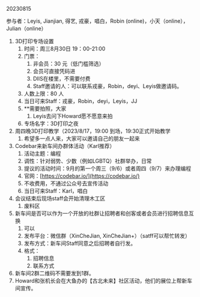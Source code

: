 20230815

参与者：Leyis, Jianjian, 得艺, 戎豪，唱白，Robin (online)，小天（online），Julian（online）

1. 3D打印专场设置
    1. 时间：周三8月30日 19：00-21:00
    2. 门票：
        1. 非会员：30 元（低门槛筛选）
        2. 会员可直接凭码进
        3. DIIS在楼里，不需要付费
        4. Staff邀请的人：可以联系戎豪，Robin，deyi、Leyis做邀请码。
    3. 人数上限：80 人
    4. 当日可来Staff：戎豪，Robin，deyi，Leyis，JJ
    5. **需要拍照，大家
        1. Leyis去问下Howard愿不愿意来拍
    6. 专场名字：3D打印之夜
2. 周四晚3D打印教学（2023/8/17，19:00 到场，19:30正式开始教学
    1. 希望多一点人来，大家可以邀请自己的朋友一起来
3. Codebar来新车间办群体活动（Karl推荐）
    1. 活动主题：编程
    2. 调性：针对弱势、少数（例如LGBTQ）社群举办，日常
    3. 提议的活动时间：9月的第一个周三（9/6）或者周四（9/7）来办理编程
    4. 官网：[https://codebar.io/](https://codebar.io/)
    5. 不收费用，不通过公众号去宣传活动
    6. 当日可来Staff：Karl，唱白
4. 会议结束后现场staff会开始清理木工区
    1. 废料区
5. 新车间是否可以作为一个开放的社群让招聘者和创客或者会员进行招聘信息互换
    1. 可以
    2. 发布平台：微信群（XinCheJian, XinCheJian+）（satff可以帮忙转发）
    3. 发布方式：新车间Staff同意之后招聘者自行发。
    4. 格式：
        1. 招聘信息
        2. 联系方式
6. 新车间2群二维码不需要发到1群。
7. Howard和张机长会在大鱼办的【古北未来】社区活动，他们的展位上帮新车间宣传。

